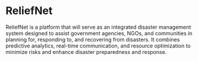 # ReliefNet
 ReliefNet is a platform that will serve as an integrated disaster management system designed to assist government agencies, NGOs, and communities in planning for, responding to, and recovering from disasters. It combines predictive analytics, real-time communication, and resource optimization to minimize risks and enhance disaster preparedness and response.